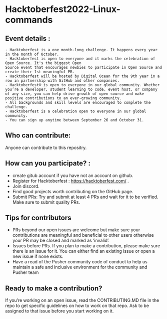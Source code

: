 # Hacktoberfest2022-Linux-commands
## Event details :

    - Hacktoberfest is a one month-long challenge. It happens every year in the month of October.
    - Hacktoberfest is open to everyone and it marks the celebration of Open Source. It's the biggest Open 
    Source event that encourages newbies to participate in Open Source and create their 1st meaningful PR.
    - Hacktoberfest will be hosted by Digital Ocean for the 9th year in a row in partnership with GitHub and other companies.
    - Hacktoberfest® is open to everyone in our global community. Whether you’re a developer, student learning to code, event host, or company of any size, you can help drive growth of open source and make positive contributions to an ever-growing community.
    - All backgrounds and skill levels are encouraged to complete the challenge.
    - Hacktoberfest is a celebration open to everyone in our global community.
    - You can sign up anytime between September 26 and October 31.
    
   
## Who can contribute:
Anyone can contribute to this repositry.

## How can you participate? :
- create gitub account if you have not an account on github.
- Register for Hacktoberfest : https://hacktoberfest.com/ .
- Join discord.
- Find good projects worth contributing on the GitHub page.
- Submit PRs: Try and submit at least 4 PRs and wait for it to be verified. Make sure to submit quality PRs.

## Tips for contributors
- PRs beyond our open issues are welcome but make sure your contributions are meaningful and beneficial to other users otherwise your PR may be closed and marked as ‘invalid’.
- Issues before PRs. If you plan to make a contribution, please make sure there is an issue for it. You can either find an existing issue or open a new issue if none exists.
- Have a read of the Pusher community code of conduct to help us maintain a safe and inclusive environment for the community and Pusher team

## Ready to make a contribution?
If you’re working on an open issue, read the CONTRIBUTING.MD file in the repo to get specific guidelines on how to work on that repo. Ask to be assigned to that issue before you start working on it.


